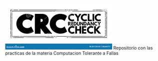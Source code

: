 ![COMPUTACION TOLERANTE A FALLAS](./imagenes/CRC_imagen.png)
Repositorio con las practicas de la materia Computacion Tolerante a Fallas
